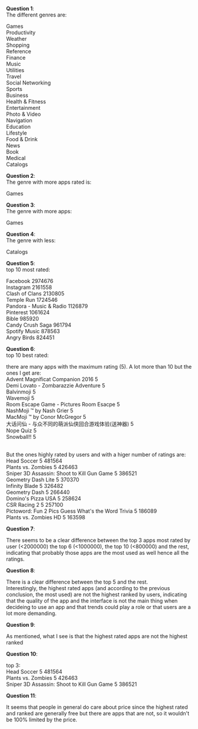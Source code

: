 
**Question 1**:<br>
The different genres are:<br>

Games<br>
Productivity<br>
Weather<br>
Shopping<br>
Reference<br>
Finance<br>
Music<br>
Utilities<br>
Travel<br>
Social Networking<br>
Sports<br>
Business<br>
Health & Fitness<br>
Entertainment<br>
Photo & Video<br>
Navigation<br>
Education<br>
Lifestyle<br>
Food & Drink<br>
News<br>
Book<br>
Medical<br>
Catalogs<br>


**Question 2**:<br>
The genre with more apps rated is:<br>

Games<br>

**Question 3**:<br>
The genre with more apps:<br>

Games<br>

**Question 4**:<br>
The genre with less:<br>

Catalogs<br>

**Question 5**:<br>
top 10 most rated:<br>

Facebook	2974676<br>
Instagram	2161558<br>
Clash of Clans	2130805<br>
Temple Run	1724546<br>
Pandora - Music & Radio	1126879<br>
Pinterest	1061624<br>
Bible	985920<br>
Candy Crush Saga	961794 <br>
Spotify Music	878563<br>
Angry Birds	824451<br>

**Question 6**:<br>
top 10 best rated:<br>

there are many apps with the maximum rating (5). A lot more than 10 but the ones I get are:<br>
Advent Magnificat Companion 2016	5<br>
Demi Lovato - Zombarazzie Adventure	5<br>
Balvinmoji	5<br>
Wavemoji	5<br>
Room Escape Game - Pictures Room Esacpe	5<br>
NashMoji ™ by Nash Grier	5<br>
MacMoji ™  by Conor McGregor	5<br>
大话问仙 - 与众不同的萌派仙侠回合游戏体验(送神器)	5<br>
Nope Quiz	5<br>
Snowball!!	5<br><br>

But the ones highly rated by users and with a higer number of ratings are:<br>
Head Soccer	5	481564<br>
Plants vs. Zombies	5	426463<br>
Sniper 3D Assassin: Shoot to Kill Gun Game	5	386521<br>
Geometry Dash Lite	5	370370<br>
Infinity Blade	5	326482<br>
Geometry Dash	5	266440<br>
Domino's Pizza USA	5	258624<br>
CSR Racing 2	5	257100<br>
Pictoword: Fun 2 Pics Guess What's the Word Trivia	5	186089<br>
Plants vs. Zombies HD	5	163598<br>

**Question 7**:<br>

There seems to be a clear difference between the top 3 apps most rated by user (<2000000) the top 6 (<1000000), the top 10 (<800000) and the rest, indicating that probably those apps are the most used as well hence all the ratings.<br>

**Question 8**:<br>

There is a clear difference between the top 5 and the rest.<br>
Interestingly, the highest rated apps (and according to the previous conclusion, the most used) are not the highest ranked by users, indicating that the quality of the app and the interface is not the main thing when decideing to use an app and that trends could play a role or that users are a lot more demanding.<br>

**Question 9**:<br>

As mentioned, what I see is that the highest rated apps are not the highest ranked<br>

**Question 10**:<br>

top 3:<br>
Head Soccer	5	481564<br>
Plants vs. Zombies	5	426463<br>
Sniper 3D Assassin: Shoot to Kill Gun Game	5	386521<br>


**Question 11**:<br>

It seems that people in general do care about price since the highest rated and ranked are generally free but there are apps that are not, so it wouldn't be 100% limited by the price.
